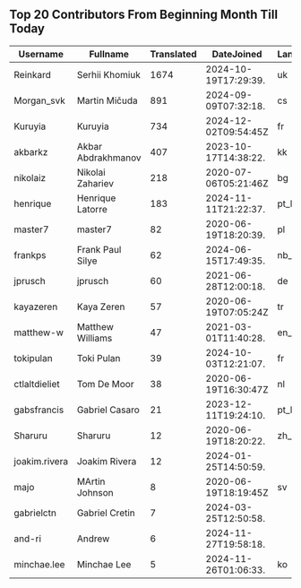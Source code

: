 ## Top 20 Contributors From Beginning Month Till Today ##
|Username|Fullname|Translated|DateJoined|Language|
|--------|--------|----------|----------|-------|
|Reinkard|Serhii Khomiuk|1674|2024-10-19T17:29:39.|uk|
|Morgan_svk|Martin Mičuda|891|2024-09-09T07:32:18.|cs|
|Kuruyia|Kuruyia|734|2024-12-02T09:54:45Z|fr|
|akbarkz|Akbar Abdrakhmanov|407|2023-10-17T14:38:22.|kk|
|nikolaiz|Nikolai Zahariev|218|2020-07-06T05:21:46Z|bg|
|henrique|Henrique Latorre|183|2024-11-11T21:22:37.|pt_BR|
|master7|master7|82|2020-06-19T18:20:39.|pl|
|frankps|Frank Paul Silye|62|2024-06-15T17:49:35.|nb_NO|
|jprusch|jprusch|60|2021-06-28T12:00:18.|de|
|kayazeren|Kaya Zeren|57|2020-06-19T07:05:24Z|tr|
|matthew-w|Matthew Williams|47|2021-03-01T11:40:28.|en_AU|
|tokipulan|Toki Pulan|39|2024-10-03T12:21:07.|fr|
|ctlaltdieliet|Tom De Moor|38|2020-06-19T16:30:47Z|nl|
|gabsfrancis|Gabriel Casaro|21|2023-12-11T19:24:10.|pt_BR|
|Sharuru|Sharuru|12|2020-06-19T18:20:22.|zh_Hans|
|joakim.rivera|Joakim Rivera|12|2024-01-25T14:50:59.||
|majo|MArtin Johnson|8|2020-06-19T18:19:45Z|sv|
|gabrielctn|Gabriel Cretin|7|2024-03-25T12:50:58.||
|and-ri|Andrew|6|2024-11-27T19:58:18.||
|minchae.lee|Minchae Lee|5|2024-11-26T01:06:33.|ko|
